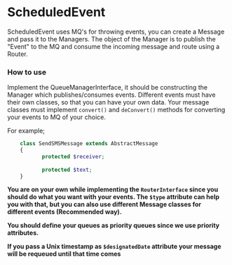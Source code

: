 
# ScheduledEvent

ScheduledEvent uses MQ's for throwing events, you can create a Message and pass it to the Managers. The object of the Manager is to publish the "Event" to the MQ and consume the incoming message and route using a Router.

### How to use

Implement the QueueManagerInterface, it should be constructing the Manager which publishes/consumes events. 
Different events must have their own classes, so that you can have your own data. 
Your message classes must implement `convert()` and `deConvert()` methods for converting your events to MQ of your choice. 

For example;

````php
    class SendSMSMessage extends AbstractMessage
    {
           protected $receiver;
           
           protected $text;
    }
```` 

__You are on your own while implementing the `RouterInterface` since you should do what you want with your events. The `$type` attribute can help you with that, but you can also use different Message classes for different events (Recommended way).__

__You should define your queues as priority queues since we use priority attributes.__

__If you pass a Unix timestamp as `$designatedDate` attribute your message will be requeued until that time comes__ 